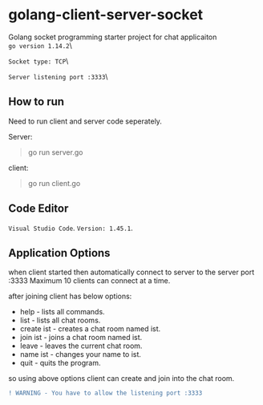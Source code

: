 # golang-client-server-socket
Golang socket programming starter project for chat applicaiton\
`go version 1.14.2`\

`Socket type: TCP`\ 

`Server listening port :3333`\



## How to run
Need to run client and server code seperately.

Server: 
> go run server.go

client:
> go run client.go

## Code Editor
`Visual Studio Code`. 
`Version: 1.45.1`. 




## Application Options


when client started then automatically connect to server to the server port :3333
Maximum 10 clients can connect at a time.


after joining client has below options:

* help - lists all commands.
* list - lists all chat rooms.
* create ist - creates a chat room named ist.
* join ist - joins a chat room named ist.
* leave - leaves the current chat room.
* name ist - changes your name to ist.
* quit - quits the program.


so using above options client can create and join into the chat room.

```diff
! WARNING - You have to allow the listening port :3333
```

